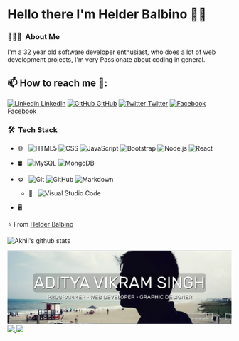 # Hello there I'm Helder Balbino 👋🏾

<h3> 👨🏻‍💻 &nbsp;About Me </h3>
I'm a 32 year old software developer enthusiast, who does a lot of web development projects, I'm very Passionate about coding in general.

## 📫 How to reach me 🤝:  
[![Linkedin](https://i.stack.imgur.com/gVE0j.png) LinkedIn](https://www.linkedin.com/in/helder-balbino-18184a100/) [![GitHub](https://i.stack.imgur.com/tskMh.png) GitHub]() [![Twitter](http://i.imgur.com/wWzX9uB.png) Twitter](https://twitter.com/HelderBalbino) [![Facebook](http://i.imgur.com/fep1WsG.png) Facebook]()
<br/>
<h3> 🛠 &nbsp;Tech Stack</h3>

- 🌐 &nbsp;
  ![HTML5](https://img.shields.io/badge/-HTML5-333333?style=flat&logo=HTML5)
  ![CSS](https://img.shields.io/badge/-CSS-333333?style=flat&logo=CSS3&logoColor=1572B6)
  ![JavaScript](https://img.shields.io/badge/-JavaScript-333333?style=flat&logo=javascript)
  ![Bootstrap](https://img.shields.io/badge/-Bootstrap-333333?style=flat&logo=bootstrap&logoColor=563D7C)
  ![Node.js](https://img.shields.io/badge/-Node.js-333333?style=flat&logo=node.js)
  ![React](https://img.shields.io/badge/-React-333333?style=flat&logo=react)
- 🛢 &nbsp;
  ![MySQL](https://img.shields.io/badge/-MySQL-333333?style=flat&logo=mysql)
  ![MongoDB](https://img.shields.io/badge/-MongoDB-333333?style=flat&logo=mongodb)
- ⚙️ &nbsp;
  ![Git](https://img.shields.io/badge/-Git-333333?style=flat&logo=git)
  ![GitHub](https://img.shields.io/badge/-GitHub-333333?style=flat&logo=github)
  ![Markdown](https://img.shields.io/badge/-Markdown-333333?style=flat&logo=markdown)
  
  - 🔧 &nbsp;
  ![Visual Studio Code](https://img.shields.io/badge/-Visual%20Studio%20Code-333333?style=flat&logo=visual-studio-code&logoColor=007ACC)
  
- 🖥 &nbsp;

⭐️ From [Helder Balbino](https://github.com/HelderBalbino)







![Akhil's github stats](https://github-readme-stats.vercel.app/api?username=AkhilGKrishnan&show_icons=true&theme=dark)





<img src="https://raw.githubusercontent.com/AVS1508/AVS1508/master/assets/Aditya%20Vikram%20Singh%20Banner.png">






<a href="https://github.com/AVS1508">
  <img height="180em" src="https://github-readme-stats.vercel.app/api?username=AVS1508&theme=buefy&show_icons=true" />
  <img height="180em" src="https://github-readme-stats.vercel.app/api/top-langs/?username=AVS1508&theme=buefy&layout=compact" />
</a>




